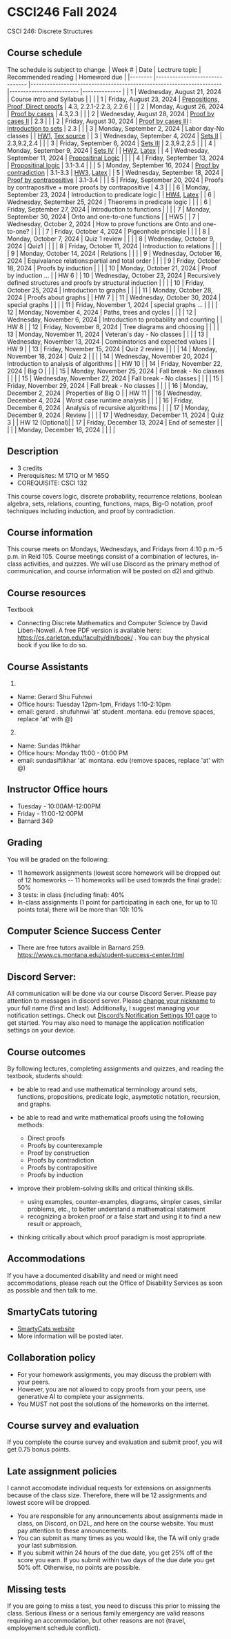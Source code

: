 # CSCI246 Fall 2024
CSCI 246: Discrete Structures

## Course schedule
The schedule is subject to change.
| Week # 	| Date                          	| Lectrure topic                                                      	| Recommended reading     	| Homeword due 	|
|--------	|-------------------------------	|---------------------------------------------------------------------	|-------------------------	|--------------	|
| 1      	| Wednesday, August 21, 2024    	| Course intro and Syllabus                                           	|                         	|              	|
| 1      	| Friday, August 23, 2024       	| [Prepositions, Proof, Direct proofs](https://github.com/adiesha/CSCI246Fall2024/tree/master/Notes/Lecture02)                          	| 4.3, 2.2.1-2.2.3, 2.2.6 	|              	|
| 2      	| Monday, August 26, 2024       	| [Proof by cases](https://github.com/adiesha/CSCI246Fall2024/blob/master/Notes/Lecture03/Lecture03_Proof_by_cases.pdf)                                                    	| 4.3,2.3                 	|              	|
| 2      	| Wednesday, August 28, 2024    	| [Proof by cases II](https://github.com/adiesha/CSCI246Fall2024/blob/master/Notes/Lecture04/Lec4_Proof_ByCases_Part2.pdf)                                                   	| 2.3                     	|              	|
| 2      	| Friday, August 30, 2024       	| [Proof by cases III](https://github.com/adiesha/CSCI246Fall2024/blob/master/Notes/Lecture05/proof_by_cases_3.pdf) : [Introduction to sets](https://github.com/adiesha/CSCI246Fall2024/blob/master/Notes/Lecture05/Intro_to_Sets_1.pdf)                                                	| 2.3                     	|              	|
| 3      	| Monday, September 2, 2024     	| Labor day-No classes                                                	|                         	| [HW1](https://github.com/adiesha/CSCI246Fall2024/blob/master/Homeworks/Homework1/CSCI_246_HW_1.pdf), [Tex source](https://github.com/adiesha/CSCI246Fall2024/blob/master/Homeworks/Homework1/hw1.tex)          	|
| 3      	| Wednesday, September 4, 2024  	| [Sets II](https://github.com/adiesha/CSCI246Fall2024/blob/master/Notes/Lecture06/Sets_part_2.pdf)                                                             	| 2.3,9.2,2.4             	|              	|
| 3      	| Friday, September 6, 2024     	| [Sets III](https://github.com/adiesha/CSCI246Fall2024/blob/master/Notes/Lecture07/Sets_3.pdf)                                                            	| 2.3,9.2,2.5             	|              	|
| 4      	| Monday, September 9, 2024     	| [Sets IV](https://github.com/adiesha/CSCI246Fall2024/blob/master/Notes/Lecture08/Sets_4.pdf)                                             	|                         	| [HW2](https://github.com/adiesha/CSCI246Fall2024/blob/master/Homeworks/Homework2/HW2.pdf), [Latex](https://github.com/adiesha/CSCI246Fall2024/blob/master/Homeworks/Homework2/HW2_Latex.tex)          	|
| 4      	| Wednesday, September 11, 2024 	| [Propositinal Logic](https://github.com/adiesha/CSCI246Fall2024/blob/master/Notes/Lecture09/Propositional_Logic_Cont.pdf)                                              	|                         	|              	|
| 4      	| Friday, September 13, 2024    	| [Propositinal logic](https://github.com/adiesha/CSCI246Fall2024/blob/master/Notes/Lecture10/Propositional_logic_2.pdf)                                               	|   3.1-3.4                      	|              	|
| 5      	| Monday, September 16, 2024    	| [Proof by contradiction](https://github.com/adiesha/CSCI246Fall2024/blob/master/Notes/Lecture11/Proof_By_Contradiction.pdf)						| 	3.1-3.3                 | [HW3](https://github.com/adiesha/CSCI246Fall2024/blob/master/Homeworks/Homework3/hw3.pdf), [Latex](https://github.com/adiesha/CSCI246Fall2024/blob/master/Homeworks/Homework3/hw3_latex.tex)          	|
| 5      	| Wednesday, September 18, 2024 	| [Proof by contrapositive](https://github.com/adiesha/CSCI246Fall2024/blob/master/Notes/Lecture12/proof_by_contr_positive.pdf)                                                  	| 	3.1-3.4                 |              	|
| 5      	| Friday, September 20, 2024    	| Proofs by contrapositive + more proofs by contrapositive            	| 4.3                     	|              	|
| 6      	| Monday, September 23, 2024    	| Introduction to predicate logic                                     	|                         	| [HW4](https://github.com/adiesha/CSCI246Fall2024/blob/master/Homeworks/Homework4/hw4.pdf), [Latex](https://github.com/adiesha/CSCI246Fall2024/blob/master/Homeworks/Homework4/hw4_latex.tex)     	|
| 6      	| Wednesday, September 25, 2024 	| Theorems in predicate logic                                         	|                         	|              	|
| 6      	| Friday, September 27, 2024    	| Introduction to functions                                           	|                         	|              	|
| 7      	| Monday, September 30, 2024    	| Onto and one-to-one functions                                       	|                         	| HW5          	|
| 7      	| Wednesday, October 2, 2024    	| How to prove functions are Onto and one-to-one?                     	|                         	|              	|
| 7      	| Friday, October 4, 2024       	| Pigeonhole principle                                                	|                         	|              	|
| 8      	| Monday, October 7, 2024       	| Quiz 1 review                                                       	|                         	|           	|
| 8      	| Wednesday, October 9, 2024    	| Quiz1                                                               	|                         	|              	|
| 8      	| Friday, October 11, 2024      	| Introduction to relations                                           	|                         	|              	|
| 9      	| Monday, October 14, 2024      	| Relations                                                           	|                         	|              	|
| 9      	| Wednesday, October 16, 2024   	| Equivalance relations:partial and total order                       	|                         	|              	|
| 9      	| Friday, October 18, 2024      	| Proofs by induction                                                 	|                         	| 		|
| 10     	| Monday, October 21, 2024      	| Proof by induction …                                                	|                         	| HW 6         	|
| 10     	| Wednesday, October 23, 2024   	| Recursively defined structures and   proofs by structural induction 	|                         	|              	|
| 10     	| Friday, October 25, 2024      	| Introduction to graphs                                              	|                         	|              	|
| 11     	| Monday, October 28, 2024      	| Proofs about graphs                                                 	|                         	| HW 7         	|
| 11     	| Wednesday, October 30, 2024   	| special graphs                                                      	|                         	|              	|
| 11     	| Friday, November 1, 2024      	| special graphs …                                                    	|                         	|              	|
| 12     	| Monday, November 4, 2024      	| Paths, trees and cycles                                             	|                         	|              	|
| 12     	| Wednesday, November 6, 2024   	| Introduction to probability and counting                            	|                         	| HW 8         	|
| 12     	| Friday, November 8, 2024      	| Tree diagrams and choosing                                          	|                         	|              	|
| 13     	| Monday, November 11, 2024     	| Veteran's day - No classes                                          	|                         	|              	|
| 13     	| Wednesday, November 13, 2024  	| Combinatorics and expected values                                   	|                         	| HW 9         	|
| 13     	| Friday, November 15, 2024     	| Quiz 2 review                                                       	|                         	|              	|
| 14     	| Monday, November 18, 2024     	| Quiz 2                                                              	|                         	|              	|
| 14     	| Wednesday, November 20, 2024  	| Introduction to analysis of algorithms                              	|                         	| HW 10        	|
| 14     	| Friday, November 22, 2024     	| Big O                                                               	|                         	|              	|
| 15     	| Monday, November 25, 2024     	| Fall break - No classes                                             	|                         	|              	|
| 15     	| Wednesday, November 27, 2024  	| Fall break - No classes                                             	|                         	|              	|
| 15     	| Friday, November 29, 2024     	| Fall break - No classes                                             	|                         	|              	|
| 16     	| Monday, December 2, 2024      	| Properties of Big O                                                 	|                         	| HW 11        	|
| 16     	| Wednesday, December 4, 2024   	| Worst case runtime analysis                                         	|                         	|              	|
| 16     	| Friday, December 6, 2024      	| Analysis of recursive algorithms                                    	|                         	|              	|
| 17     	| Monday, December 9, 2024      	| Review                                                              	|                         	|              	|
| 17     	| Wednesday, December 11, 2024  	| Quiz 3                                                              	|                         	| HW 12 (Optional)|
| 17     	| Friday, December 13, 2024     	| End of semester                                                     	|                         	|              	|
|        	| Monday, December 16, 2024     	|                                                                     	|                         	|              	|



## Description
- 3 credits
- Prerequisites: M 171Q or M 165Q
- COREQUISITE: CSCI 132

This course covers logic, discrete probability, recurrence relations, boolean algebra, sets, relations, counting, functions, maps, Big-O notation, proof techniques including induction, and proof by contradiction.

## Course information
This course meets on Mondays, Wednesdays, and Fridays from 4:10 p.m.–5 p.m. in Reid 105. Course meetings consist of a combination of lectures, in-class activities, and quizzes. We will use Discord as the primary method of communication, and course information will be posted on d2l and github.

## Course resources

Textbook
* Connecting Discrete Mathematics and Computer Science by David Liben-Nowell. A free PDF version is available here: https://cs.carleton.edu/faculty/dln/book/ . You can buy the physical book if you like to do so. 

## Course Assistants
1. 
- Name: Gerard Shu Fuhnwi
- Office hours: Tuesday 12pm-1pm, Fridays 1:10-2:10pm
- email: gerard . shufuhnwi 'at' student .montana. edu (remove spaces, replace 'at' with @)
  
2.															
- Name: Sundas Iftikhar
- Office hours: Monday 11:00 - 01:00 PM
- email: sundasiftikhar 'at' montana. edu (remove spaces, replace 'at' with @)


## Instructor Office hours
- Tuesday - 10:00AM-12:00PM
- Friday - 11:00-12:00PM
- Barnard 349

## Grading
You will be graded on the following:

- 11 homework assignments (lowest score homework will be dropped out of 12 homeworks -- 11 homeworks will be used towards the final grade): 50%
- 3 tests: in class (including final): 40%
- In-class assignments (1 point for participating in each one, for up to 10 points total; there will be more than 10): 10%

## Computer Science Success Center
- There are free tutors availble in Barnard 259. https://www.cs.montana.edu/student-success-center.html

## Discord Server: 
All communication will be done via our course Discord Server. Please pay attention to messages in discord server. Please [change your nickname](https://support.discord.com/hc/en-us/articles/219070107-Server-Nicknames#:~:text=If%20you're%20on%20the,new%20nickname%20of%20your%20choice!) to your full name (first and last). Additionally, I suggest managing your notification settings. Check out [Discord’s Notification Settings 101 page](https://support.discord.com/hc/en-us/articles/215253258-Notifications-Settings-101) to get started. You may also need to manage the application notification settings on your device.

## Course outcomes
By following lectures, completing assignments and quizzes, and reading the textbook, students should:

- be able to read and use mathematical terminology around sets, functions, propositions, predicate logic, asymptotic notation, recursion, and graphs.

- be able to read and write mathematical proofs using the following methods:
	* Direct proofs
	* Proofs by counterexample
	* Proof by construction
	* Proofs by contradiction
	* Proofs by contrapositive
	* Proofs by induction
- improve their problem-solving skills and critical thinking skills.
	* using examples, counter-examples, diagrams, simpler cases, similar problems, etc., to better understand a mathematical statement
	* recognizing a broken proof or a false start and using it to find a new result or approach,
	
- thinking critically about which proof paradigm is most appropriate.

## Accommodations
If you have a documented disability and need or might need accommodations, please reach out the Office of Disability Services as soon as possible and then talk to me.

## SmartyCats tutoring
- [SmartyCats website](https://www.montana.edu/aycss/success/smartycats/)
- More information will be posted later.

## Collaboration policy
- For your homework assignments, you may discuss the problem with your peers.
- However, you are not allowed to copy proofs from your peers, use generative AI to complete your assignments.
- You MUST not post the solutions of the homeworks on the internet.

## Course survey and evaluation
If you complete the course survey and evaluation and submit proof, you will get 0.75 bonus points.

## Late assignment policies
I cannot accomodate individual requests for extensions on assignments because of the class size. Therefore, there will be 12 assignments and lowest score will be dropped.
- You are responsible for any announcements about assignments made in class, on Discord, on D2L, and here on the course website. You must pay attention to these announcements.
- You can submit as many times as you would like, the TA will only grade your last submission.
- If you submit within 24 hours of the due date, you get 25% off of the score you earn. If you submit within two days of the due date you get 50% off. Otherwise, no points are possible.

## Missing tests
If you are going to miss a test, you need to discuss this prior to missing the class. Serious illness or a serious family emergency are valid reasons requiring an accommodation, but other reasons are not (travel, employement schedule conflict).

